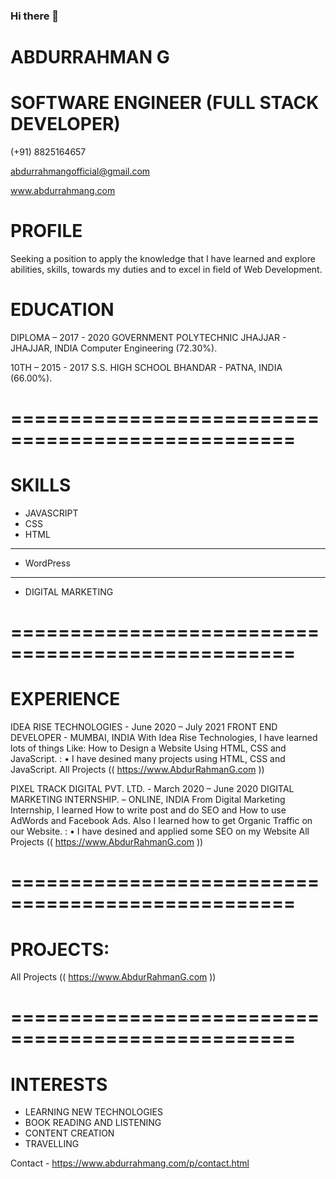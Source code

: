 ### Hi there 👋

<!--
**AbdurRahmanG/AbdurRahmanG** is a ✨ _special_ ✨ repository because its `README.md` (this file) appears on your GitHub profile.

Here are some ideas to get you started:

- 🔭 I’m currently working on Techily Fly ...
- 🌱 I’m currently learning Full Stack Web Development ...
- 👯 I’m looking to collaborate on Full Stack Web Development ...
- 🤔 I’m looking for help with Full Stack Web Development ...
- 💬 Ask me about Full Stack Web Development ...
- 📫 How to reach me: +91 8825164657 or abdurrahmangofficial@gmail.com
- 😄 Pronouns: AbdurRahman Ji ...
- ⚡ Fun fact: Content Creation ...
-->


# ABDURRAHMAN G

# SOFTWARE ENGINEER (FULL STACK DEVELOPER)

(+91) 8825164657

abdurrahmangofficial@gmail.com

www.abdurrahmang.com


# PROFILE
Seeking a position to apply the knowledge that I have learned and explore abilities, skills, towards my duties and to excel in field of Web Development.


# EDUCATION
DIPLOMA – 2017 - 2020
GOVERNMENT POLYTECHNIC JHAJJAR - JHAJJAR, INDIA
Computer Engineering (72.30%).

10TH – 2015 - 2017
S.S. HIGH SCHOOL BHANDAR - PATNA, INDIA
(66.00%).

==================================================
==================================================

# SKILLS
* JAVASCRIPT
* CSS
* HTML
-----
* WordPress
-----
* DIGITAL MARKETING

==================================================
==================================================

# EXPERIENCE
IDEA RISE TECHNOLOGIES - June 2020 – July 2021
FRONT END DEVELOPER - MUMBAI, INDIA
With Idea Rise Technologies, I have learned lots of things Like: How to Design a Website Using HTML, CSS and JavaScript. :
•	I have desined many projects using HTML, CSS and JavaScript.
All Projects (( https://www.AbdurRahmanG.com ))

PIXEL TRACK DIGITAL PVT. LTD.  - March 2020 – June 2020
DIGITAL MARKETING INTERNSHIP.  – ONLINE, INDIA
From Digital Marketing Internship, I learned How to write post and do SEO and How to use AdWords and Facebook Ads. Also I learned how to get Organic Traffic on our Website. :
•	I have desined and applied some SEO on my Website
All Projects (( https://www.AbdurRahmanG.com ))

==================================================
==================================================

# PROJECTS:
All Projects (( https://www.AbdurRahmanG.com ))

==================================================
==================================================

# INTERESTS
* LEARNING NEW TECHNOLOGIES
* BOOK READING AND LISTENING
* CONTENT CREATION
* TRAVELLING


Contact - https://www.abdurrahmang.com/p/contact.html
